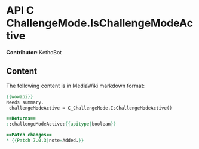 # API C ChallengeMode.IsChallengeModeActive

**Contributor:** KethoBot

## Content

The following content is in MediaWiki markdown format:

```mediawiki
{{wowapi}}
Needs summary.
 challengeModeActive = C_ChallengeMode.IsChallengeModeActive()

==Returns==
:;challengeModeActive:{{apitype|boolean}}

==Patch changes==
* {{Patch 7.0.3|note=Added.}}
```